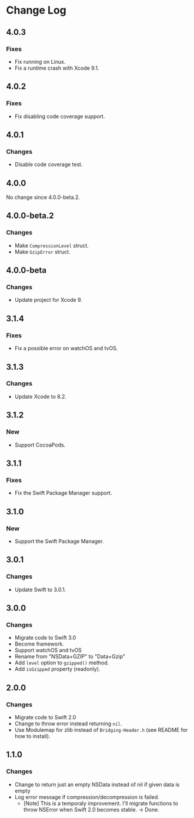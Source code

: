 
Change Log
==========================

4.0.3
--------------------------

### Fixes

- Fix running on Linux.
- Fix a runtime crash with Xcode 9.1.


4.0.2
--------------------------

### Fixes

- Fix disabling code coverage support.


4.0.1
--------------------------

### Changes

- Disable code coverage test.


4.0.0
--------------------------

No change since 4.0.0-beta.2.



4.0.0-beta.2
--------------------------

### Changes

- Make `CompressionLevel` struct.
- Make `GzipError` struct.



4.0.0-beta
--------------------------

### Changes

- Update project for Xcode 9.



3.1.4
--------------------------

### Fixes

- Fix a possible error on watchOS and tvOS.



3.1.3
--------------------------

### Changes

- Update Xcode to 8.2.



3.1.2
--------------------------

### New

- Support CocoaPods.



3.1.1
--------------------------

### Fixes

- Fix the Swift Package Manager support.



3.1.0
--------------------------

### New

- Support the Swift Package Manager.



3.0.1
--------------------------

### Changes

- Update Swift to 3.0.1.



3.0.0
--------------------------

### Changes

- Migrate code to Swift 3.0
- Become framework.
- Support watchOS and tvOS
- Rename from "NSData+GZIP" to "Data+Gzip"
- Add `level` option to `gzipped()` method.
- Add `isGzipped` property (readonly).



2.0.0
--------------------------

### Changes

- Migrate code to Swift 2.0
- Change to throw error instead returning `nil`.
- Use Modulemap for zlib instead of `Bridging-Header.h` (see README for how to install).



1.1.0
--------------------------

### Changes

- Change to return just an empty NSData instead of nil if given data is empty
- Log error message if compression/decompression is failed.
    - [Note] This is a temporaly improvement.
      I'll migrate functions to throw NSError when Swift 2.0 becomes stable. -> Done.

